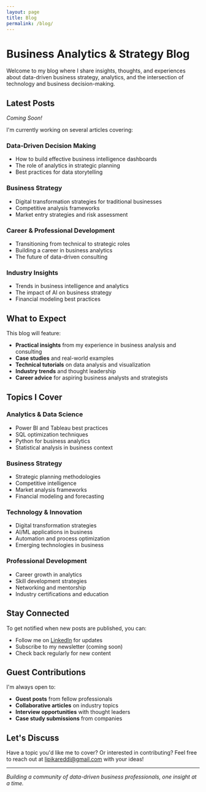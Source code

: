 ```yaml
---
layout: page
title: Blog
permalink: /blog/
---
```


# Business Analytics & Strategy Blog

Welcome to my blog where I share insights, thoughts, and experiences about data-driven business strategy, analytics, and the intersection of technology and business decision-making.

## Latest Posts

*Coming Soon!*

I'm currently working on several articles covering:

### Data-Driven Decision Making
- How to build effective business intelligence dashboards
- The role of analytics in strategic planning
- Best practices for data storytelling

### Business Strategy
- Digital transformation strategies for traditional businesses
- Competitive analysis frameworks
- Market entry strategies and risk assessment

### Career & Professional Development
- Transitioning from technical to strategic roles
- Building a career in business analytics
- The future of data-driven consulting

### Industry Insights
- Trends in business intelligence and analytics
- The impact of AI on business strategy
- Financial modeling best practices

## What to Expect

This blog will feature:
- **Practical insights** from my experience in business analysis and consulting
- **Case studies** and real-world examples
- **Technical tutorials** on data analysis and visualization
- **Industry trends** and thought leadership
- **Career advice** for aspiring business analysts and strategists

## Topics I Cover

### Analytics & Data Science
- Power BI and Tableau best practices
- SQL optimization techniques
- Python for business analytics
- Statistical analysis in business context

### Business Strategy
- Strategic planning methodologies
- Competitive intelligence
- Market analysis frameworks
- Financial modeling and forecasting

### Technology & Innovation
- Digital transformation strategies
- AI/ML applications in business
- Automation and process optimization
- Emerging technologies in business

### Professional Development
- Career growth in analytics
- Skill development strategies
- Networking and mentorship
- Industry certifications and education

## Stay Connected

To get notified when new posts are published, you can:
- Follow me on [LinkedIn](http://www.linkedin.com/in/girisha-goggireddi) for updates
- Subscribe to my newsletter (coming soon)
- Check back regularly for new content

## Guest Contributions

I'm always open to:
- **Guest posts** from fellow professionals
- **Collaborative articles** on industry topics
- **Interview opportunities** with thought leaders
- **Case study submissions** from companies

## Let's Discuss

Have a topic you'd like me to cover? Or interested in contributing? Feel free to reach out at [lipikareddi@gmail.com](mailto:lipikareddi@gmail.com) with your ideas!

---

*Building a community of data-driven business professionals, one insight at a time.*

